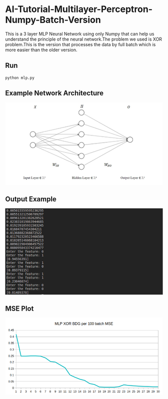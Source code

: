 
# AI-Tutorial-Multilayer-Perceptron-Numpy-Batch-Version

This is a 3 layer MLP Neural Network using only Numpy that can help us understand the principle of the neural network.The problem we used is XOR problem.This is the version that processes the data by full batch which is more easier than the older version.

## Run

```code
python mlp.py
```

## Example Network Architecture

![image](./img/mlp.jpg)


## Output Example

![image](./img/example.png)

## MSE Plot

![image](./img/MLP01.png)